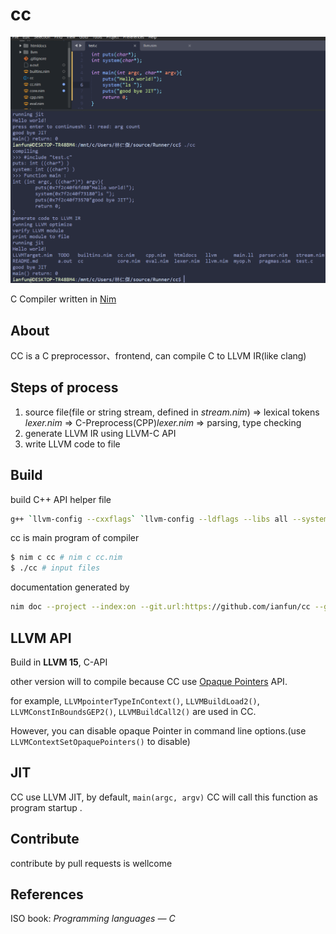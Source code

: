 # cc

![](screenshots.png)

C Compiler written in [Nim](https://nim-lang.org/)

## About

CC is a C preprocessor、frontend, can compile C to LLVM IR(like clang)

## Steps of process

1. source file(file or string stream, defined in *stream.nim*) => lexical tokens *lexer.nim* => C-Preprocess(CPP)*lexer.nim* => parsing, type checking
2. generate LLVM IR using LLVM-C API
3. write LLVM code to file

## Build

build C++ API helper file

```bash
g++ `llvm-config --cxxflags` `llvm-config --ldflags --libs all --system-libs` llvmAPI.cpp -c -o llvmAPI
```

cc is main program of compiler

```bash
$ nim c cc # nim c cc.nim
$ ./cc # input files
```

documentation generated by

```bash
nim doc --project --index:on --git.url:https://github.com/ianfun/cc --git.commit:master cc.nim
```

## LLVM API

Build in **LLVM 15**, C-API

other version will to compile because CC use [Opaque Pointers](https://llvm.org/docs/OpaquePointers.html) API.

for example, `LLVMpointerTypeInContext()`, `LLVMBuildLoad2()`, `LLVMConstInBoundsGEP2()`, `LLVMBuildCall2()` are used in CC.

However, you can disable opaque Pointer in command line options.(use `LLVMContextSetOpaquePointers()` to disable)

## JIT

CC use LLVM JIT, by default, `main(argc, argv)` CC will call this function as program startup .

## Contribute

contribute by pull requests is wellcome

## References

ISO book: *Programming languages — C*
